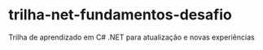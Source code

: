 # trilha-net-fundamentos-desafio
 Trilha de aprendizado em C# .NET para atualização e novas experiências

